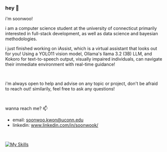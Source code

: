 ### hey 👋

i'm soonwoo! 

i am a computer science student at the university of connecticut primarily interested in full-stack development, as well as data science and bayesian methodologies. 

i just finished working on iAssist, which is a virtual assistant that looks out for you! Using a YOLO11 vision model, Ollama's llama 3.2 (3B) LLM, and Kokoro for text-to-speech output, visually impaired individuals, can navigate their immediate environment with real-time guidance!

<br />

i'm always open to help and advise on any topic or project, don't be afraid to reach out! similarily, feel free to ask any questions!

<br />

wanna reach me? 📫
- email: soonwoo.kwon@uconn.edu
- linkedin: www.linkedin.com/in/soonwook/
     

<br />

[![My Skills](https://skillicons.dev/icons?i=react,py,java,js,sklearn,tailwind)](https://skillicons.dev)

